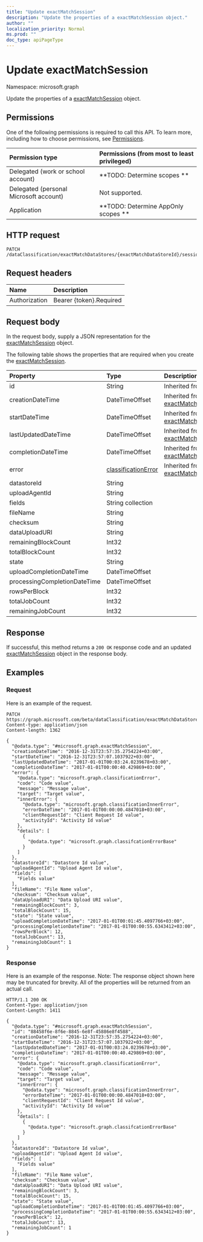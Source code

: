 ```yaml
---
title: "Update exactMatchSession"
description: "Update the properties of a exactMatchSession object."
author: ""
localization_priority: Normal
ms.prod: ""
doc_type: apiPageType
---
```


# Update exactMatchSession

Namespace: microsoft.graph

Update the properties of a [exactMatchSession](../resources/exactmatchsession.md) object.

## Permissions
One of the following permissions is required to call this API. To learn more, including how to choose permissions, see [Permissions](/concepts/permissions-reference.md).

|Permission type|Permissions (from most to least privileged)|
|:---|:---|
|Delegated (work or school account)|**TODO: Determine scopes **|
|Delegated (personal Microsoft account)|Not supported.|
|Application|**TODO: Determine AppOnly scopes **|

## HTTP request
<!-- {
  "blockType": "ignored"
}
-->
``` http
PATCH /dataClassification/exactMatchDataStores/{exactMatchDataStoreId}/sessions/{exactMatchSessionId}
```

## Request headers
|Name|Description|
|:---|:---|
|Authorization|Bearer {token}.Required|

## Request body
In the request body, supply a JSON representation for the [exactMatchSession](../resources/exactmatchsession.md) object.

The following table shows the properties that are required when you create the [exactMatchSession](../resources/exactmatchsession.md).

|Property|Type|Description|
|:---|:---|:---|
|id|String| Inherited from [entity](../resources/entity.md)|
|creationDateTime|DateTimeOffset| Inherited from [exactMatchJobBase](../resources/exactmatchjobbase.md)|
|startDateTime|DateTimeOffset| Inherited from [exactMatchJobBase](../resources/exactmatchjobbase.md)|
|lastUpdatedDateTime|DateTimeOffset| Inherited from [exactMatchJobBase](../resources/exactmatchjobbase.md)|
|completionDateTime|DateTimeOffset| Inherited from [exactMatchJobBase](../resources/exactmatchjobbase.md)|
|error|[classificationError](../resources/classificationerror.md)| Inherited from [exactMatchJobBase](../resources/exactmatchjobbase.md)|
|datastoreId|String||
|uploadAgentId|String||
|fields|String collection||
|fileName|String||
|checksum|String||
|dataUploadURI|String||
|remainingBlockCount|Int32||
|totalBlockCount|Int32||
|state|String||
|uploadCompletionDateTime|DateTimeOffset||
|processingCompletionDateTime|DateTimeOffset||
|rowsPerBlock|Int32||
|totalJobCount|Int32||
|remainingJobCount|Int32||



## Response
If successful, this method returns a `200 OK` response code and an updated [exactMatchSession](../resources/exactmatchsession.md) object in the response body.

## Examples

### Request
Here is an example of the request.
<!-- {
  "blockType": "request",
  "name": "update_exactmatchsession"
}
-->
``` http
PATCH https://graph.microsoft.com/beta/dataClassification/exactMatchDataStores/{exactMatchDataStoreId}/sessions/{exactMatchSessionId}
Content-type: application/json
Content-length: 1362

{
  "@odata.type": "#microsoft.graph.exactMatchSession",
  "creationDateTime": "2016-12-31T23:57:35.2754224+03:00",
  "startDateTime": "2016-12-31T23:57:07.1037922+03:00",
  "lastUpdatedDateTime": "2017-01-01T00:03:24.0239678+03:00",
  "completionDateTime": "2017-01-01T00:00:40.429869+03:00",
  "error": {
    "@odata.type": "microsoft.graph.classificationError",
    "code": "Code value",
    "message": "Message value",
    "target": "Target value",
    "innerError": {
      "@odata.type": "microsoft.graph.classificationInnerError",
      "errorDateTime": "2017-01-01T00:00:00.4847018+03:00",
      "clientRequestId": "Client Request Id value",
      "activityId": "Activity Id value"
    },
    "details": [
      {
        "@odata.type": "microsoft.graph.classifcationErrorBase"
      }
    ]
  },
  "datastoreId": "Datastore Id value",
  "uploadAgentId": "Upload Agent Id value",
  "fields": [
    "Fields value"
  ],
  "fileName": "File Name value",
  "checksum": "Checksum value",
  "dataUploadURI": "Data Upload URI value",
  "remainingBlockCount": 3,
  "totalBlockCount": 15,
  "state": "State value",
  "uploadCompletionDateTime": "2017-01-01T00:01:45.4097766+03:00",
  "processingCompletionDateTime": "2017-01-01T00:00:55.6343412+03:00",
  "rowsPerBlock": 12,
  "totalJobCount": 13,
  "remainingJobCount": 1
}
```

### Response
Here is an example of the response. Note: The response object shown here may be truncated for brevity. All of the properties will be returned from an actual call.
<!-- {
  "blockType": "response",
  "truncated": true
}
-->
``` http
HTTP/1.1 200 OK
Content-Type: application/json
Content-Length: 1411

{
  "@odata.type": "#microsoft.graph.exactMatchSession",
  "id": "88458f6e-8f6e-8845-6e8f-45886e8f4588",
  "creationDateTime": "2016-12-31T23:57:35.2754224+03:00",
  "startDateTime": "2016-12-31T23:57:07.1037922+03:00",
  "lastUpdatedDateTime": "2017-01-01T00:03:24.0239678+03:00",
  "completionDateTime": "2017-01-01T00:00:40.429869+03:00",
  "error": {
    "@odata.type": "microsoft.graph.classificationError",
    "code": "Code value",
    "message": "Message value",
    "target": "Target value",
    "innerError": {
      "@odata.type": "microsoft.graph.classificationInnerError",
      "errorDateTime": "2017-01-01T00:00:00.4847018+03:00",
      "clientRequestId": "Client Request Id value",
      "activityId": "Activity Id value"
    },
    "details": [
      {
        "@odata.type": "microsoft.graph.classifcationErrorBase"
      }
    ]
  },
  "datastoreId": "Datastore Id value",
  "uploadAgentId": "Upload Agent Id value",
  "fields": [
    "Fields value"
  ],
  "fileName": "File Name value",
  "checksum": "Checksum value",
  "dataUploadURI": "Data Upload URI value",
  "remainingBlockCount": 3,
  "totalBlockCount": 15,
  "state": "State value",
  "uploadCompletionDateTime": "2017-01-01T00:01:45.4097766+03:00",
  "processingCompletionDateTime": "2017-01-01T00:00:55.6343412+03:00",
  "rowsPerBlock": 12,
  "totalJobCount": 13,
  "remainingJobCount": 1
}
```


